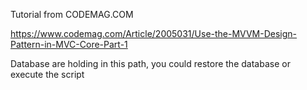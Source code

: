 Tutorial from CODEMAG.COM

https://www.codemag.com/Article/2005031/Use-the-MVVM-Design-Pattern-in-MVC-Core-Part-1

Database are holding in this path, you could restore the database or execute the script

